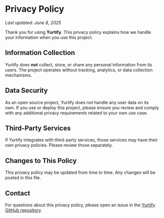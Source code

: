 # Privacy Policy

_Last updated: June 8, 2025_

Thank you for using **Yurtify**. This privacy policy explains how we handle your information when you use this project.

## Information Collection

Yurtify does **not** collect, store, or share any personal information from its users. The project operates without tracking, analytics, or data collection mechanisms.

## Data Security

As an open source project, Yurtify does not handle any user data on its own. If you use or deploy this project, please ensure you review and comply with any additional privacy requirements related to your own use case.

## Third-Party Services

If Yurtify integrates with third-party services, those services may have their own privacy policies. Please review those separately.

## Changes to This Policy

This privacy policy may be updated from time to time. Any changes will be posted in this file.

## Contact

For questions about this privacy policy, please open an issue in the [Yurtify GitHub repository](https://github.com/JasurbekErgashev/yurtify/issues).
